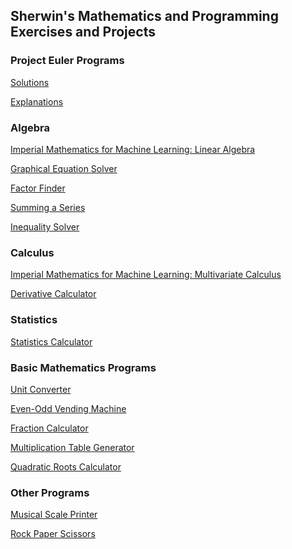 ## Sherwin's Mathematics and Programming Exercises and Projects

### Project Euler Programs
<a href="https://github.com/sherwingp/maths-and-programming/tree/master/Project%20Euler">Solutions</a>

<a href="https://github.com/sherwingp/maths-and-programming/blob/master/Project%20Euler/explanations.md">Explanations</a>

### Algebra
<a href="https://github.com/sherwingp/maths-and-programming/tree/master/Imperial%20Mathematics%20for%20Machine%20Learning%20Linear%20Algebra">Imperial Mathematics for Machine Learning: Linear Algebra</a>

<a href="https://github.com/sherwingp/maths-and-programming/blob/master/Algebra/graphical_equation_solver.py">Graphical Equation Solver</a>

<a href="https://github.com/sherwingp/maths-and-programming/blob/master/Algebra/factor_finder.py">Factor Finder</a>

<a href="https://github.com/sherwingp/maths-and-programming/blob/master/Algebra/series_summation.py">Summing a Series</a>

<a href="https://github.com/sherwingp/maths-and-programming/blob/master/Algebra/inequality_solver.py">Inequality Solver</a>

### Calculus
<a href="https://github.com/sherwingp/maths-and-programming/tree/master/Imperial%20Mathematics%20for%20Machine%20Learning%20Multivariate%20Calculus/Week%201">Imperial Mathematics for Machine Learning: Multivariate Calculus</a>

<a href="https://github.com/sherwingp/maths-and-programming/blob/master/Calculus/derivative_calculator.py">Derivative Calculator</a>

### Statistics
<a href="https://github.com/sherwingp/maths-and-programming/blob/master/Statistics/statistics_calculator.py">Statistics Calculator</a>

### Basic Mathematics Programs 
<a href="https://github.com/sherwingp/maths-and-programming/blob/master/Basic%20math%20programs/unit_converter.py">Unit Converter</a>

<a href="https://github.com/sherwingp/maths-and-programming/blob/master/Basic%20math%20programs/even_odd.py">Even-Odd Vending Machine</a>

<a href="https://github.com/sherwingp/maths-and-programming/blob/master/Basic%20math%20programs/fraction_calculator.py">Fraction Calculator</a>

<a href="https://github.com/sherwingp/maths-and-programming/blob/master/Basic%20math%20programs/multiplication_tables.py">Multiplication Table Generator</a> 

<a href="https://github.com/sherwingp/maths-and-programming/blob/master/Basic%20math%20programs/quadratic_roots.py">Quadratic Roots Calculator</a>

### Other Programs
<a href="https://github.com/sherwingp/maths-and-programming/blob/master/Guitar/scale_printer.py">Musical Scale Printer</a>

<a href="https://github.com/sherwingp/maths-and-programming/blob/master/Misc%20files/rpsGame.py">Rock Paper Scissors</a>
